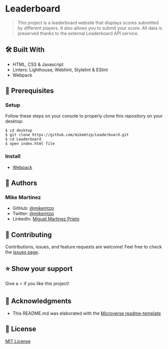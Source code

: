 # Leaderboard
> This project is a leaderboard website that displays scores submitted by different players. It also allows you to submit your score. All data is preserved thanks to the external Leaderboard API service.

## 🛠️ Built With

- HTML, CSS & Javascript
- Linters: Lighthouse, Webhint, Stylelint & ESlint
- Webpack

## 🧮 Prerequisites

### Setup

Follow these steps on your console to properly clone this repository on your desktop:

```
$ cd desktop
$ git clone https://github.com/mikemtzp/Leaderboard.git
$ cd Leaderboard
$ open index.html file
```

### Install

- [Webpack](https://webpack.js.org/guides/getting-started/)

## 👤 Authors

### Mike Martínez

- GitHub: [@mikemtzp](https://github.com/mikemtzp)
- Twitter: [@mikemtzp](https://twitter.com/mikemtzp)
- LinkedIn: [Miguel Martínez Prieto](https://www.linkedin.com/in/miguel-mart%C3%ADnez-prieto-a42406166/)

## 🤝 Contributing

Contributions, issues, and feature requests are welcome!
Feel free to check the [issues page](https://github.com/mikemtzp/Leaderboard/issues).

## ⭐️ Show your support

Give a ⭐️ if you like this project!

## 🥇 Acknowledgments

- This README.md was elaborated with the [Microverse readme-template](https://github.com/microverseinc/readme-template)

## 📝 License

[MIT License](https://github.com/mikemtzp/Leaderboard/blob/master/MIT.md)
